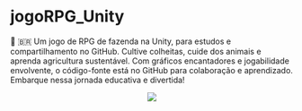 # jogoRPG_Unity
🧠 🇧🇷  Um jogo de RPG de fazenda na Unity, para estudos e compartilhamento no GitHub. Cultive colheitas, cuide dos animais e aprenda agricultura sustentável. Com gráficos encantadores e jogabilidade envolvente, o código-fonte está no GitHub para colaboração e aprendizado. Embarque nessa jornada educativa e divertida!




<div align="center">
<img max-width="500" src= " https://user-images.githubusercontent.com/89424721/236949931-7b7f0141-5d43-41c8-888d-ddc4643045d7.mp4 " />
 </div>










